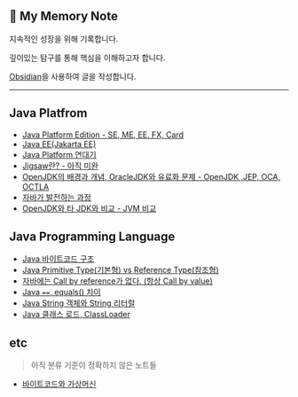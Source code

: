 ## 📘 My Memory Note 

지속적인 성장을 위해 기록합니다.

깊이있는 탐구를 통해 핵심을 이해하고자 합니다.

[Obsidian](https://github.com/obsidianmd)을 사용하여 글을 작성합니다.
- - -

## Java Platfrom

- [Java Platform Edition - SE, ME, EE, FX, Card](notes/Java%20Platform/Java%20Platform%20Edition.md)
- [Java EE(Jakarta EE)](notes/Java%20Platform/Java%20EE(Jakarta%20EE).md)
- [Java Platform 연대기](notes/Java%20Platform/Java%20Platform%20연대기.md)
- [Jigsaw란? - 아직 미완](notes/Java%20Platform/Jigsaw란?%20-%20아직%20미완.md)
- [OpenJDK의 배경과 개념, OracleJDK와 유료화 문제 - OpenJDK ,JEP, OCA, OCTLA](notes/Java%20Platform/OpenJDK의%20배경과%20개념,%20OracleJDK와%20유료화%20문제%20-%20OpenJDK%20,JEP,%20OCA,%20OCTLA.md)
- [자바가 발전하는 과정](notes/Java%20Platform/자바가%20발전하는%20과정.md)
- [OpenJDK와 타 JDK와 비교 - JVM 비교](notes/Java%20Platform/OpenJDK와%20타%20JDK와%20비교%20-%20JVM%20비교.md)

## Java Programming Language
- [Java 바이트코드 구조](notes/Java%20Platform/Java%20바이트코드%20구조.md)
- [Java Primitive Type(기본형) vs Reference Type(참조형)](notes/Java%20Platform/Java%20Primitive%20Type(기본형)%20vs%20Reference%20Type(참조형).md)
- [자바에는 Call by reference가 없다. (항상 Call by value)](notes/Java%20Platform/자바에는%20Call%20by%20reference가%20없다.%20(항상%20Call%20by%20value).md)
- [Java `==`, equals() 차이](notes/Java%20Platform/Java%20`==`,%20equals()%20차이.md)
- [Java String 객체와 String 리터럴](notes/Java%20Platform/Java%20String%20객체와%20String%20리터럴.md)
- [Java 클래스 로드, ClassLoader](notes/Java%20Platform/Java%20클래스%20로드,%20ClassLoader.md)



## etc
> 아직 분류 기준이 정확하지 않은 노트들

- [바이트코드와 가상머신](notes/바이트코드와%20가상머신.md)
